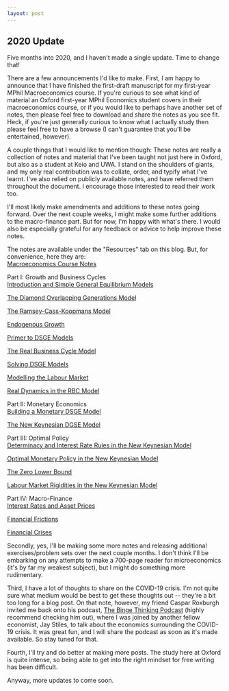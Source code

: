 ```yaml
---
layout: post
---
```


## 2020 Update

Five months into 2020, and I haven't made a single update. Time to change that!

There are a few announcements I'd like to make. First, I am happy to announce that I have finished the first-draft manuscript for my first-year MPhil Macroeconomics course. If you're curious to see what kind of material an Oxford first-year MPhil Economics student covers in their macroeconomics course, or if you would like to perhaps have another set of notes, then please feel free to download and share the notes as you see fit. Heck, if you're just generally curious to know what I actually study then please feel free to have a browse (I can't guarantee that you'll be entertained, however).

A couple things that I would like to mention though: These notes are really a collection of notes and material that I've been taught not just here in Oxford, but also as a student at Keio and UWA. I stand on the shoulders of giants, and my only real contribution was to collate, order, and typify what I've learnt. I've also relied on publicly available notes, and have referred them throughout the document. I encourage those interested to read their work too.

I'll most likely make amendments and additions to these notes going forward. Over the next couple weeks, I might make some further additions to the macro-finance part. But for now, I'm happy with what's there. I would also be especially grateful for any feedback or advice to help improve these notes.

The notes are available under the "Resources" tab on this blog. But, for convenience, here they are:  
[Macroeconomics Course Notes](https://drive.google.com/open?id=12v7HL6Bt6Jhn62YVmNS1MdVs2yYmo0dp)

Part I: Growth and Business Cycles  
[Introduction and Simple General Equilibrium Models](https://drive.google.com/open?id=1l3tDD5DZlqvwAr-ZtV9uczKsOp88Kw0B)

[The Diamond Overlapping Generations Model](https://drive.google.com/open?id=1M6s-I1plr8SsaKdTMmNm3FVjRJp9e66q)

[The Ramsey-Cass-Koopmans Model](https://drive.google.com/open?id=14P9zRMGyMQmYosACFhUXXvqncTe7JrMD)

[Endogenous Growth](https://drive.google.com/open?id=1jYiLIC4DePDHaxCkqHVdoCn5Aw-COVsI)

[Primer to DSGE Models](https://drive.google.com/open?id=1TXHhaWNx894K1W-qUVzvn2kFZ7yWtMrE)

[The Real Business Cycle Model](https://drive.google.com/open?id=1GLynQ2QS4j3dOhH7UEYTmD93UYabp54f)

[Solving DSGE Models](https://drive.google.com/open?id=1WFUCa55HOseF5EJPUPixVZVUfhQgpuRK)

[Modelling the Labour Market](https://drive.google.com/open?id=1F-1jnSfwkyqUEfLbnt09otuprjKIYh-i)

[Real Dynamics in the RBC Model](https://drive.google.com/open?id=1V4O3la4Drb3o5cepQeBJxzCEOf_sicIg)

Part II: Monetary Economics  
[Building a Monetary DSGE Model](https://drive.google.com/open?id=1zKhq7Wexa3Tjmo8AY4n83xPterBwLZn9)

[The New Keynesian DGSE Model](https://drive.google.com/open?id=1c8NnOSisryFSaZSCHxrQsci3w4-Xv2qI)

Part III: Optimal Policy  
[Determinacy and Interest Rate Rules in the New Keynesian Model](https://drive.google.com/open?id=1-HhOkkjOssWRtr07Xyt9FAt3o2lMkEXO)  

[Optimal Monetary Policy in the New Keynesian Model](https://drive.google.com/open?id=1N9xD6A1eCE-NSErMO8kovcZSYi9jCFeF)  

[The Zero Lower Bound](https://drive.google.com/open?id=1wIN_fSAke_CpUwuC0nGs_AZxJQ5_ipus)  

[Labour Market Rigidities in the New Keynesian Model](https://drive.google.com/open?id=1eEAq6cihgKO1hnIHRkj8IQ6BV_yNQNHP)  

Part IV: Macro-Finance  
[Interest Rates and Asset Prices](https://drive.google.com/open?id=1GXAX1--gxb3MqRkwjhxrJBYJ_JsKm5Kp)

[Financial Frictions](https://drive.google.com/open?id=1t9sM2xauiBFa-WgoVGvuC4MvxP9_ykNx)

[Financial Crises](https://drive.google.com/open?id=1_uuGF5Nz2lQOuVi9_vuBUklNSwCVRBDe)  

Secondly, yes, I'll be making some more notes and releasing additional exercises/problem sets over the next couple months. I don't think I'll be embarking on any attempts to make a 700-page reader for microeconomics (it's by far my weakest subject), but I might do something more rudimentary.  

Third, I have a lot of thoughts to share on the COVID-19 crisis. I'm not quite sure what medium would be best to get these thoughts out -- they're a bit too long for a blog post. On that note, however, my friend Caspar Roxburgh invited me back onto his podcast, [The Binge Thinking Podcast](https://bingethinkingpodcast.com) (highly recommend checking him out), where I was joined by another fellow economist, Jay Stiles, to talk about the economics surrounding the COVID-19 crisis. It was great fun, and I will share the podcast as soon as it's made available. So stay tuned for that.  

Fourth, I'll try and do better at making more posts. The study here at Oxford is quite intense, so being able to get into the right mindset for free writing has been difficult.  

Anyway, more updates to come soon.
